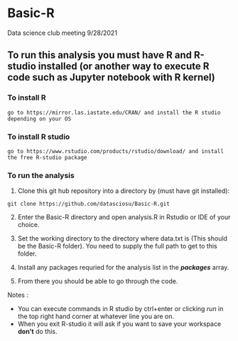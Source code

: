 # Basic-R
Data science club meeting 9/28/2021

## To run this analysis you must have R and R-studio installed (or another way to execute R code such as Jupyter notebook with R kernel)

### To install R
```
go to https://mirror.las.iastate.edu/CRAN/ and install the R studio depending on your OS
```

### To install R studio 
```
go to https://www.rstudio.com/products/rstudio/download/ and install the free R-studio package
```

### To run the analysis 

1. Clone this git hub repository into a directory by (must have git installed):
```
git clone https://github.com/datasciosu/Basic-R.git 
```

2. Enter the Basic-R directory and open analysis.R in Rstudio or IDE of your choice.

3. Set the working directory to the directory where data.txt is (This should be the Basic-R folder). You need to supply the full path to get to this folder.

4. Install any packages requried for the analysis list in the ***packages*** array.

5. From there you should be able to go through the code.


Notes :
- You can execute commands in R studio by ctrl+enter or clicking *run* in the top right hand corner at whatever line you are on. 
- When you exit R-studio it will ask if you want to save your workspace **don't** do this.
